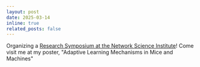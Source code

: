 ```yaml
---
layout: post
date: 2025-03-14
inline: true
related_posts: false
---
```


Organizing a [Research Symposium at the Network Science Institute](https://www.networkscienceinstitute.org/news/network-science-student-research-symposium-2025)! Come visit me at my poster, "Adaptive Learning Mechanisms in Mice and Machines"

